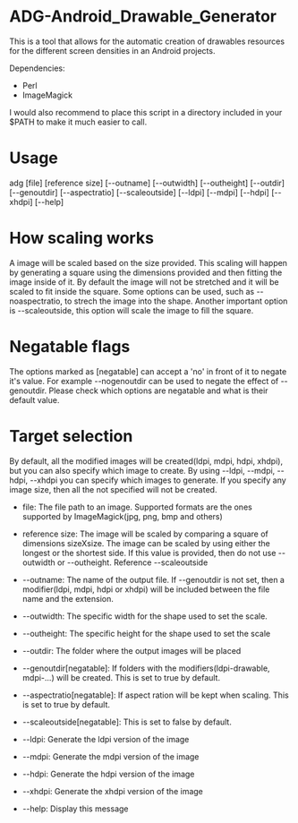 ADG-Android_Drawable_Generator
==============================

This is a tool that allows for the automatic creation of drawables resources for the different screen densities in an Android  projects.  

Dependencies:
* Perl
* ImageMagick

I would also recommend to place this script in a directory included in your $PATH to make it much easier to call.

Usage
=====
adg [file] [reference size] [--outname] [--outwidth] [--outheight] [--outdir] [--genoutdir] [--aspectratio] [--scaleoutside] [--ldpi] [--mdpi] [--hdpi] [--xhdpi] [--help]

How scaling works
=================

A image will be scaled based on the size provided. This scaling will happen by generating a square using the dimensions provided and then fitting the image inside of it. By default the image will not be stretched and it will be scaled to fit inside the square. Some options can be used, such as --noaspectratio, to strech the image into the shape. Another important option is --scaleoutside, this option will scale the image to fill the square.

Negatable flags
===============

The options marked as [negatable] can accept a 'no' in front of it to negate it's value. For example --nogenoutdir can be used to negate the effect of --genoutdir. Please check which options are negatable and what is their default value.

Target selection
================

By default, all the modified images will be created(ldpi, mdpi, hdpi, xhdpi), but you can also specify which image to create. By using --ldpi, --mdpi, --hdpi, --xhdpi you can specify which images to generate. If you specify any image size, then all the not specified will not be created.

 * file: The file path to an image. Supported formats are the ones supported by ImageMagick(jpg, png, bmp and others)

 * reference size: The image will be scaled by comparing a square of dimensions sizeXsize. The image can be scaled by using either the longest or the shortest side. If this value is provided, then do not use --outwidth or --outheight. Reference --scaleoutside

 * --outname: The name of the output file. If --genoutdir is not set, then a modifier(ldpi, mdpi, hdpi or xhdpi) will be included between the file name and the extension.

 * --outwidth: The specific width for the shape used to set the scale. 

 * --outheight: The specific height for the shape used to set the scale

 * --outdir: The folder where the output images will be placed

 * --genoutdir[negatable]: If folders with the modifiers(ldpi-drawable, mdpi-...) will be created. This is set to true by default.

 * --aspectratio[negatable]: If aspect ration will be kept when scaling. This is set to true by default.

 * --scaleoutside[negatable]: This is set to false by default.

 * --ldpi: Generate the ldpi version of the image

 * --mdpi: Generate the mdpi version of the image

 * --hdpi: Generate the hdpi version of the image

 * --xhdpi: Generate the xhdpi version of the image

 * --help: Display this message

